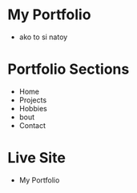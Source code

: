 # My Portfolio
* ako to si natoy
# Portfolio Sections
* Home
* Projects
* Hobbies
* bout
* Contact
# Live Site
* My Portfolio
#
